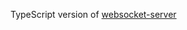 TypeScript version of [websocket-server](https://github.com/GoogleChrome/chrome-app-samples/tree/master/websocket-server)
